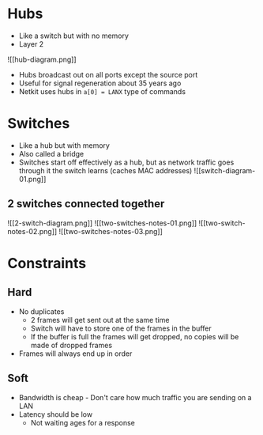 # Hubs
- Like a switch but with no memory 
- Layer 2

![[hub-diagram.png]]

- Hubs broadcast out on all ports except the source port
- Useful for signal regeneration about 35 years ago
- Netkit uses hubs in `a[0] = LANX` type of commands

# Switches
- Like a hub but with memory
- Also called a bridge
- Switches start off effectively as a hub, but as network traffic goes through it the switch learns (caches MAC addresses)
![[switch-diagram-01.png]]

## 2 switches connected together
![[2-switch-diagram.png]]
![[two-switches-notes-01.png]]
![[two-switch-notes-02.png]]
![[two-switches-notes-03.png]]


# Constraints
## Hard
- No duplicates
	- 2 frames will get sent out at the same time
	- Switch will have to store one of the frames in the buffer
	- If the buffer is full the frames will get dropped, no copies will be made of dropped frames
- Frames will always end up in order

## Soft
- Bandwidth is cheap - Don't care how much traffic you are sending on a LAN
- Latency should be low 
	- Not waiting ages for a response 









